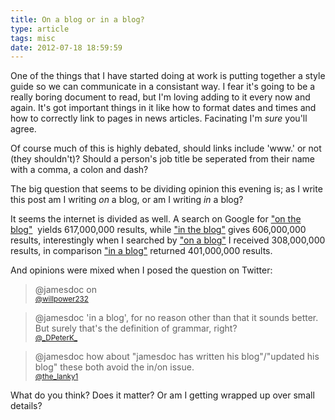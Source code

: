 ```yaml
---
title: On a blog or in a blog?
type: article
tags: misc
date: 2012-07-18 18:59:59
---
```


<p> One of the things that I have started doing at work is putting together a style guide so we can communicate in a consistant way. I fear it&#39;s going to be a really boring document to read, but I&#39;m loving adding to it every now and again. It&#39;s got important things in it like how to format dates and times and how to correctly link to pages in news articles. Facinating I&#39;m <em>sure </em>you&#39;ll agree.</p><p> Of course much of this is highly debated, should links include &#39;www.&#39; or not (they shouldn&#39;t)? Should a person&#39;s job title be seperated from their name with a comma, a colon and dash?</p><p> The big question that seems to be dividing opinion this evening is; as I write this post am I writing <em>on</em> a blog, or am I writing <em>in</em> a blog?</p><p> It seems the internet is divided as well. A search on Google for&nbsp;<a href="https://www.google.co.uk/search?q=" target="_blank">&quot;on the blog&quot;</a>&nbsp; yields 617,000,000 results, while <a href="https://www.google.co.uk/search?q=" target="_blank">&quot;in the blog&quot;</a> gives 606,000,000 results, interestingly when I searched by <a href="https://www.google.co.uk/search?q=" target="_blank">&quot;on a blog&quot;</a> I received 308,000,000 results, in comparison <a href="https://www.google.co.uk/search?q=" target="_blank">&quot;in a blog&quot;</a> returned 401,000,000 results.</p><p> And opinions were mixed when I posed the question on Twitter:</p><blockquote> <p> @jamesdoc on<br /> <a href="https://twitter.com/willpower232/status/225629684312977408" target="_blank"><small>@willpower232</small></a></p></blockquote><blockquote> <p> @jamesdoc &#39;in a blog&#39;, for no reason other than that it sounds better. But surely that&#39;s the definition of grammar, right?<br /> <a href="https://twitter.com/_DPeterK_/status/225630984282980352" target="_blank"><small>@_DPeterK_</small></a></p></blockquote><blockquote> <p> @jamesdoc how about &quot;jamesdoc has written his blog&quot;/&quot;updated his blog&quot; these both avoid the in/on issue.<br /> <a href="https://www.twitter.com/the_lanky1/status/225631192723099649" target="_blank"><small>@the_lanky1</small></a></p></blockquote><p> What do you think? Does it matter? Or am I getting wrapped up over small details?</p>
